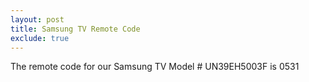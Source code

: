 ```yaml
---
layout: post
title: Samsung TV Remote Code
exclude: true
---
```


The remote code for our Samsung TV Model # UN39EH5003F is 0531
